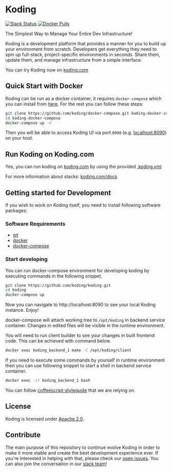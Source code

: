 # Koding

[![Slack Status](http://cebeci.koding.com/slackin/badge.svg)](https://cebeci.koding.com/slackin/)
[![Docker Pulls](https://img.shields.io/docker/pulls/koding/koding.svg?maxAge=2592000)](https://hub.docker.com/r/koding/koding/)

The Simplest Way to Manage Your Entire Dev Infrastructure!

Koding is a development platform that provides a manner for you to build up your
environment from scratch. Developers get everything they need to spin up
full-stack, project-specific environments in seconds. Share them, update them,
and manage infrastructure from a simple interface.

You can try Koding now on [koding.com](https://www.koding.com)

## Quick Start with Docker

Koding can be run as a docker container, it requires `docker-compose` which
you can install from [here](https://docs.docker.com/compose/install/). For the
rest you can follow these steps:

```bash
git clone https://github.com/koding/docker-compose.git koding-docker-compose
cd koding-docker-compose
docker-compose up -d
```

Then you will be able to access Koding UI via port `8090` (e.g. [localhost:8090](http://localhost:8090)) on your host.

## Run Koding on Koding.com

Yes, you can run koding on [koding.com](https://www.koding.com) by using
the provided [.koding.yml](https://github.com/koding/koding/blob/master/.koding.yml)

For more information about stacks: [koding.com/docs](https://www.koding.com/docs/creating-an-aws-stack)

## Getting started for Development

If you wish to work on Koding itself, you need to install following software
packages:

### Software Requirements

- [git](https://git-scm.com)
- [docker](https://www.docker.com)
- [docker-compose](https://www.docker.com/products/docker-compose)

### Start developing

You can run docker-compose environment for developing koding by
executing commands in the following snippet.

```bash
git clone https://github.com/koding/koding.git
cd koding
docker-compose up
```

Now you can navigate to http://localhost:8090 to see your local Koding
instance. Enjoy!

docker-compose will attach working tree to `/opt/koding` in backend
service container.  Changes in edited files will be visible in the
runtime environment.

You will need to run client builder to see your changes in built
frontend code. This can be achieved with command below.

```bash
docker exec koding_backend_1 make -C /opt/koding/client
```

If you need to execute some commands by yourself in runtime
environment then you can use following snippet to start a shell in
backend service container.

```bash
docker exec -it koding_backend_1 bash
```

You can follow [coffeescript-styleguide](https://github.com/koding/styleguide-coffeescript)
that we are relying on.

## License

Koding is licensed under [Apache 2.0](https://github.com/koding/koding/blob/master/LICENSE).

## Contribute

The main purpose of this repository to continue evolve Koding in order to make it more
stable and create the best development experience ever. If you're interested
in helping with that, please check our [open
issues](https://github.com/koding/koding/issues). You can also join the
conversation in our [slack team]!

[slack team]: http://cebeci.koding.com/slackin/
